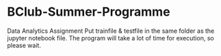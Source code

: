 # BClub-Summer-Programme
Data Analytics Assignment
Put trainfile & testfile in the same folder as the jupyter notebook file.
The program will take a lot of time for execution, so please wait.
